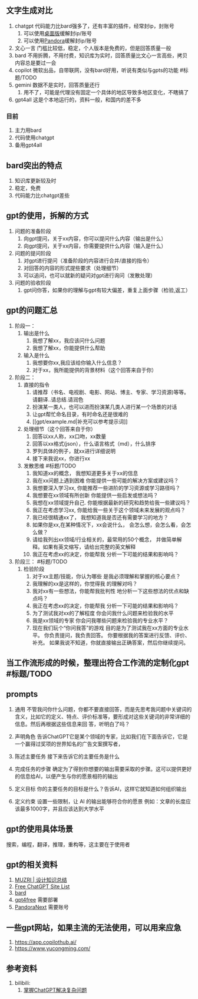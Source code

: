 ## 文字生成对比
1. chatgpt 代码能力比bard强多了，还有丰富的插件，经常封ip，封账号
   1. 可以使用[桌面版](https://github.com/lencx/ChatGPT)缓解封ip/账号
   2. 可以使用[Pandora](https://chat1.zhile.io/)缓解封ip/账号
2. 文心一言 门槛比较低，稳定，个人版本是免费的，但是回答质量一般
3. bard 不用折腾，不用付费，知识库为实时，回答质量比文心一言高些，拷贝内容总是要过一会
4. copilot 微软出品，自带联网，没有bard好用，听说有类似与gpts的功能 #标题/TODO 
5. gemini 数据不是实时，回答质量还行
   1. 用不了，可能是代理没有固定一个具体的地区导致多地区变化，不瞎搞了
6. gpt4all 这是个本地运行的，资料一般，和国内的差不多

### 目前
1. 主力用bard
2. 代码使用chatgpt
3. 备用gpt4all

## bard突出的特点
1. 知识库更新较及时
2. 稳定，免费
3. 代码能力比chatgpt差些

## gpt的使用，拆解的方式
1. 问题的准备阶段
   1. 向gpt提问，关于xx内容，你可以提问什么内容（输出是什么）
   2. 向gpt提问，关于xx内容，你需要提供什么内容（输入是什么）
2. 问题的提问阶段
   1. 对gpt进行提问（准备阶段的内容进行合并/直接的指令）
   2. 对回答的内容的形式提些要求（处理细节）
   3. 可以追问，也可以就新的疑问对gpt进行询问（发散处理）
3. 问题的验收阶段
   1. gpt问你答，如果你的理解与gpt有较大偏差，重复上面步骤（检验,返工）

## gpt的问题汇总
1. 阶段一：
   1. 输出是什么
      1. 我想了解xx，我应该问什么问题
      2. 我想了解xx，你能提供什么帮助
   2. 输入是什么
      1. 我想要你xx,我应该给你输入什么信息？
      2. 对于xx，我所能提供的背景材料（这个回答来自于你）
2. 阶段二：
   1. 直接的指令
      1. 请推荐（书名、电视剧、电影、网站、博主、专家、学习资源)等等。请翻译..请总结.请润色
      2. 扮演某一类人，也可以进而扮演某几类人进行某一个场景的对话
      3. 让gpt帮忙命名目录，有时命名还是很难的
      4. [[gpt/example.md|补充可以参考提示词]]
   2. 处理细节（这个回答来自于你）
      1. 回答以xx人称，xx口吻，xx数量
      2. 回答以xx格式(json），什么语言格式（md），什么排序
      3. 罗列具体的例子，就xx进行详细说明
      4. 接下来我说xx，你进行xx
   3. 发散思维 #标题/TODO
      1. 我知道xx的概念，
         我想知道更多关于xx的信息
      2. 我在xx问题上遇到困难
         你能提供一些可能的解决方案或建议吗？
      3. 我想要深入学习xx,
         你能推荐一些进阶的学习资源或学习路径吗？
      4. 我想要在xx领域有所创新
         你能提供一些启发或想法吗？
      5. 我想在xx领域提升自己.
         你能根据最新的研究和趋势给我一些建议吗？
      6. 我正在考虑学习xx,
         你能给我一些关于这个领域未来发展的观点吗？
      7. 我已经很精通xx了，
         我想知道我是否还有需要学习的地方？
      8. 如果你是xx,在某种情况下，xx会说什么，
         会怎么想，会怎么看，会怎么做？
      9. 请给我列出xx领域/行业相关的，最常用的50个概念，
         并做简单解释。如果有英文缩写，请给出完整的英文解释
      10. 我正在考虑xx的决定，你能帮我
          分析一下可能的结果和影响吗？
3. 阶段三： #标题/TODO
   1. 检验阶段
      1. 对于xx主题/技能，你认为哪些
         是我必须理解和掌握的核心要点？
      2. 我理解的xx是这样的，你觉得我
         的理解对吗？
      3. 我对xx有一些想法，你能帮我批判性
         地分析一下这些想法的优点和缺点吗？
      4. 我正在考虑xx的决定，你能帮我
         分析一下可能的结果和影响吗？
      5. 为了测试我对xx的了解程度
         你会问我什么问题来检验我的水平
      6. 我是xx领域的专家
         你会问我哪些问题来检验我的专业水平？
      7. 现在我们玩个“你问我答”的游戏
         目的是为了测试我在xx方面的专业水平。
         你负责提问，我负责回答。
         你要根据我的答案进行反馈、评价、补充。
         如果我说不知道，你就直接输出正确答案，然后你继续提问。

## 当工作流形成的时候，整理出符合工作流的定制化gpt #标题/TODO

## prompts
1. 通用
不管我问你什么问题，你都不要直接回答，而是先思考我问题中关键词的含义，比如它的定义、特点、评价标准等，要形成对这些关键词的非常详细的信息。然后再根据这些信息来回 答，听明白了吗？

2. 声明角色
告诉ChatGPT它是某个领域的专家，比如我们在下面告诉它，它是一个赢得过奖项的世界知名的广告文案撰写者，

3. 陈述主要任务
接下来告诉它的主要任务是什么

4. 完成任务的步骤
确定为了得到你想要的输出需要采取的步骤。这可以提供更好的信息给AI，以便产生与你的愿景相符的输出

5. 定义目标
你的主要任务的目标是什么？告诉AI，这样它就知道如何组织输出

6. 定义约束
设置一些限制，让 AI 的输出能够符合你的愿景
例如：文章的长度应该最多1000字，并且应该达到大学水平

## gpt的使用具体场景
搜索，编程，翻译，推理，重构等，这主要在于使用者

## gpt的相关资料
1. [MUZRI | 设计知识总结](https://www.yuque.com/muzri/design/pgbz8g4lgpgg3glu)
2. [Free ChatGPT Site List](https://cc.ai55.cc/)
3. [bard](https://bard.google.com/)
4. [gpt4free](https://github.com/xtekky/gpt4free?tab=readme-ov-file) 需要部署
4. [PandoraNext](https://chat.oaifree.com/) 需要账号

## 一些gpt网站，如果主流的无法使用，可以用来应急
1. https://app.copilothub.ai/
2. https://www.yucongming.com/

## 参考资料
1. bilibili:
    1. [掌握ChatGPT解决复杂问题](https://www.bilibili.com/video/BV1Lg4y1c7fk)